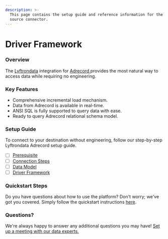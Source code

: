 ```yaml
---
description: >-
  This page contains the setup guide and reference information for the Adrecord 
  source connector.
---
```


# Driver Framework

### Overview

The [Lyftrondata](https://www.lyftrondata.com/) integration for [Adrecord ](../../adrecord-/driver-framework/None/)provides the most natural way to access data while requiring no engineering.

### Key Features

* Comprehensive incremental load mechanism.
* Data from Adrecord is available in real-time.
* ANSI SQL is fully supported to query data with ease.
* Ready to query Adrecord relational schema model.

### Setup Guide

To connect to your destination without engineering, follow our step-by-step Lyftrondata Adrecord setup guide.

* [ ] [Prerequisite](../prerequisite.md)
* [ ] [Connection Steps](../connection-steps.md)
* [ ] [Data Model](../data-model/erd.md)
* [ ] [Driver Framework](./)

### Quickstart Steps

Do you have questions about how to use the platform? Don't worry; we've got you covered. Simply follow the quickstart instructions [here](./).

### Questions? <a href="#questions" id="questions"></a>

We're always happy to answer any additional questions you may have! [Set up a meeting with our data experts.](https://www.lyftrondata.com/book-a-meeting/)
